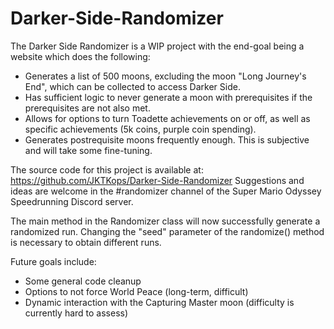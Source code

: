 # Darker-Side-Randomizer
The Darker Side Randomizer is a WIP project with the end-goal being a website which does the following:
- Generates a list of 500 moons, excluding the moon "Long Journey's End", which can be collected to access Darker Side.
- Has sufficient logic to never generate a moon with prerequisites if the prerequisites are not also met.
- Allows for options to turn Toadette achievements on or off, as well as specific achievements (5k coins, purple coin spending).
- Generates postrequisite moons frequently enough. This is subjective and will take some fine-tuning.

The source code for this project is available at: https://github.com/JKTKops/Darker-Side-Randomizer
Suggestions and ideas are welcome in the #randomizer channel of the Super Mario Odyssey Speedrunning Discord server.

The main method in the Randomizer class will now successfully generate a randomized run.
Changing the "seed" parameter of the randomize() method is necessary to obtain different runs.
 
Future goals include:
- Some general code cleanup
- Options to not force World Peace (long-term, difficult)
- Dynamic interaction with the Capturing Master moon (difficulty is currently hard to assess)
